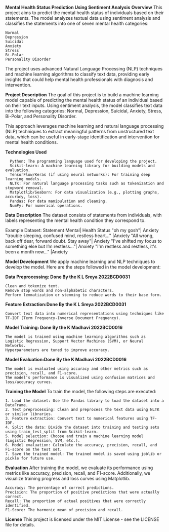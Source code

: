 **Mental Health Status Prediction Using Sentiment Analysis**
**Overview**
This project aims to predict the mental health status of individuals based on their statements. The model analyzes textual data using sentiment analysis and classifies the statements into one of seven mental health categories:

    Normal
    Depression
    Suicidal
    Anxiety
    Stress
    Bi-Polar
    Personality Disorder
    
The project uses advanced Natural Language Processing (NLP) techniques and machine learning algorithms to classify text data, providing early insights that could help mental health professionals with diagnosis and intervention.

**Project Description**
The goal of this project is to build a machine learning model capable of predicting the mental health status of an individual based on their text inputs. Using sentiment analysis, the model classifies text data into the following categories: Normal, Depression, Suicidal, Anxiety, Stress, Bi-Polar, and Personality Disorder.

This approach leverages machine learning and natural language processing (NLP) techniques to extract meaningful patterns from unstructured text data, which can be useful in early-stage identification and intervention for mental health conditions.

**Technologies Used**

      Python: The programming language used for developing the project.
      Scikit-learn: A machine learning library for building models and evaluation.
      TensorFlow/Keras (if using neural networks): For training deep learning models.
      NLTK: For natural language processing tasks such as tokenization and stopword removal.
      Matplotlib/Seaborn: For data visualization (e.g., plotting graphs, accuracy, loss).
      Pandas: For data manipulation and cleaning.
      NumPy: For numerical operations.

**Data Description**
The dataset consists of statements from individuals, with labels representing the mental health condition they correspond to.

Example Dataset:
Statement	Mental| Health Status
"oh my gosh"|	Anxiety
"trouble sleeping, confused mind, restless heart..."	|Anxiety
"All wrong, back off dear, forward doubt. Stay away"|	Anxiety
"I've shifted my focus to something else but I’m restless..."|	Anxiety
"I'm restless and restless, it's been a month now..."	|Anxiety

**Model Development**
We apply machine learning and NLP techniques to develop the model. Here are the steps followed in the model development:

**Data Preprocessing: Done By the K L Sreya 2022BCD0031**

    Clean and tokenize text.
    Remove stop words and non-alphabetic characters.
    Perform lemmatization or stemming to reduce words to their base form.

**Feature Extraction:Done By the K L Sreya 2022BCD0031**

    Convert text data into numerical representations using techniques like TF-IDF (Term Frequency-Inverse Document Frequency).

**Model Training: Done By the K Madhavi 2022BCD0016**

    The model is trained using machine learning algorithms such as Logistic Regression, Support Vector Machines (SVM), or Neural Networks.
    Hyperparameters are tuned to improve accuracy.
    
**Model Evaluation:Done By the K Madhavi 2022BCD0016**

    The model is evaluated using accuracy and other metrics such as precision, recall, and F1-score.
    The model’s performance is visualized using confusion matrices and loss/accuracy curves.

**Training the Model**
To train the model, the following steps are executed:

    1. Load the dataset: Use the Pandas library to load the dataset into a DataFrame.
    2. Text preprocessing: Clean and preprocess the text data using NLTK or similar libraries.
    3. Feature extraction: Convert text to numerical features using TF-IDF.
    4. Split the data: Divide the dataset into training and testing sets using train_test_split from Scikit-learn.
    5. Model selection: Choose and train a machine learning model (Logistic Regression, SVM, etc.).
    6. Model evaluation: Calculate the accuracy, precision, recall, and F1-score on the test set.
    7. Save the trained model: The trained model is saved using joblib or pickle for future use.   

**Evaluation**
After training the model, we evaluate its performance using metrics like accuracy, precision, recall, and F1-score. Additionally, we visualize training progress and loss curves using Matplotlib.

    Accuracy: The percentage of correct predictions.
    Precision: The proportion of positive predictions that were actually correct.
    Recall: The proportion of actual positives that were correctly identified.
    F1-Score: The harmonic mean of precision and recall.

**License**
This project is licensed under the MIT License - see the LICENSE file for details.

